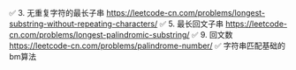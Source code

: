 ✅ 3. 无重复字符的最长子串  https://leetcode-cn.com/problems/longest-substring-without-repeating-characters/
✅ 5. 最长回文子串 https://leetcode-cn.com/problems/longest-palindromic-substring/
✅ 9. 回文数 https://leetcode-cn.com/problems/palindrome-number/
✅ 字符串匹配基础的 bm算法